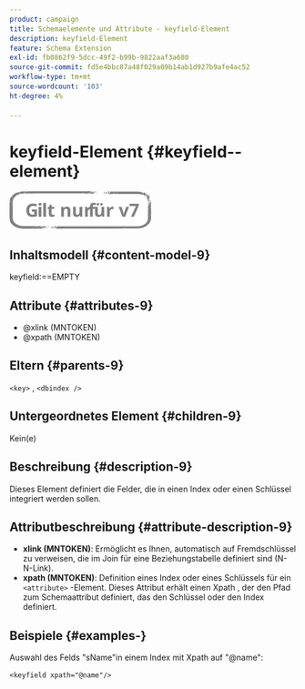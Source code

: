 ```yaml
---
product: campaign
title: Schemaelemente und Attribute - keyfield-Element
description: keyfield-Element
feature: Schema Extension
exl-id: fb0862f9-5dcc-49f2-b99b-9822aaf3a680
source-git-commit: fd5e4bbc87a48f029a09b14ab1d927b9afe4ac52
workflow-type: tm+mt
source-wordcount: '103'
ht-degree: 4%

---
```


# keyfield-Element {#keyfield--element}

![](../../../assets/v7-only.svg)

## Inhaltsmodell {#content-model-9}

keyfield:==EMPTY

## Attribute {#attributes-9}

* @xlink (MNTOKEN)
* @xpath (MNTOKEN)

## Eltern {#parents-9}

`<key>` , `<dbindex />`

## Untergeordnetes Element {#children-9}

Kein(e)

## Beschreibung {#description-9}

Dieses Element definiert die Felder, die in einen Index oder einen Schlüssel integriert werden sollen.

## Attributbeschreibung {#attribute-description-9}

* **xlink (MNTOKEN)**: Ermöglicht es Ihnen, automatisch auf Fremdschlüssel zu verweisen, die im Join für eine Beziehungstabelle definiert sind (N-N-Link).
* **xpath (MNTOKEN)**: Definition eines Index oder eines Schlüssels für ein `<attribute>` -Element. Dieses Attribut erhält einen Xpath , der den Pfad zum Schemaattribut definiert, das den Schlüssel oder den Index definiert.

## Beispiele {#examples-}

Auswahl des Felds &quot;sName&quot;in einem Index mit Xpath auf &quot;@name&quot;:

```
<keyfield xpath="@name"/>
```
